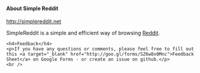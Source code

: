 <div class="col-xs-12">
	<h4>About Simple Reddit</h4>
	<p><a href="http://simplereddit.net">http://simplereddit.net</a></p>
	<p>SimpleReddit is a simple and efficient way of browsing <a target="_blank" href="http://reddit.com">Reddit</a>.</p>
	
	<h4>Feedback</h4>
	<p>If you have any questions or comments, please feel free to fill out this <a target="_blank" href="http://goo.gl/forms/SZ6w8x0Mnc">Feedback Sheet</a> on Google Forms - or create an issue on github.</p>
	<br />
</div>
